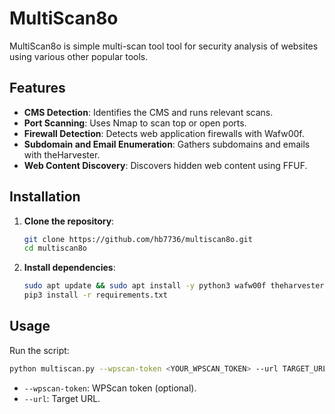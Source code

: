# MultiScan8o

MultiScan8o is simple multi-scan tool tool for security analysis of websites using various other popular tools.

## Features

- **CMS Detection**: Identifies the CMS and runs relevant scans.
- **Port Scanning**: Uses Nmap to scan top or open ports.
- **Firewall Detection**: Detects web application firewalls with Wafw00f.
- **Subdomain and Email Enumeration**: Gathers subdomains and emails with theHarvester.
- **Web Content Discovery**: Discovers hidden web content using FFUF.

## Installation

1. **Clone the repository**:
    ```sh
    git clone https://github.com/hb7736/multiscan8o.git
    cd multiscan8o
    ```

2. **Install dependencies**:
    ```sh
    sudo apt update && sudo apt install -y python3 wafw00f theharvester cmseek wpscan joomscan nmap ffuf
    pip3 install -r requirements.txt
    ```

## Usage

Run the script:

```sh
python multiscan.py --wpscan-token <YOUR_WPSCAN_TOKEN> --url TARGET_URL
```

- `--wpscan-token`: WPScan token (optional).
- `--url`: Target URL.

